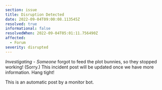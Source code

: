 ```yaml
---
section: issue
title: Disruption Detected
date: 2022-09-04T09:00:08.113545Z
resolved: true
informational: false
resolvedWhen: 2022-09-04T05:01:11.756490Z
affected:
  - Forum
severity: disrupted
---
```

*Investigating* - _Someone_ forgot to feed the plot bunnies, so they stopped working! (Sorry.) This incident post will be updated once we have more information. Hang tight!

This is an automatic post by a monitor bot.
        